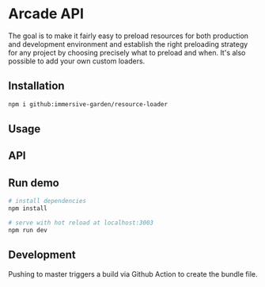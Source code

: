 # Arcade API

The goal is to make it fairly easy to preload resources for both production and development environment and establish the right preloading strategy for any project by choosing precisely what to preload and when. It's also possible to add your own custom loaders.

## Installation

```bash
npm i github:immersive-garden/resource-loader
```

## Usage

## API

## Run demo

```bash
# install dependencies
npm install

# serve with hot reload at localhost:3003
npm run dev
```

## Development

Pushing to master triggers a build via Github Action to create the bundle file.
